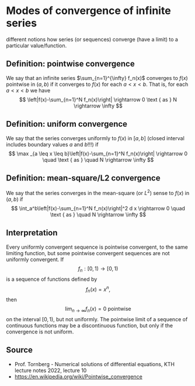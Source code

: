 # Modes of convergence of infinite series
different notions how series (or sequences) converge (have a limit) to a particular value/function.

## Definition: pointwise convergence
We say that an infinite series $\sum_{n=1}^{\infty} f_n(x)$ converges to $f(x)$ pointwise in $(a, b)$ if it converges to $f(x)$ for each $a<x<b$. That is, for each $a<x<b$ we have
$$
\left|f(x)-\sum_{n=1}^N f_n(x)\right| \rightarrow 0 \text { as } N \rightarrow \infty
$$

## Definition: uniform convergence
We say that the series converges uniformly to $f(x)$ in $[a, b]$ (closed interval includes boundary values $a$ and $b$!!!) if
$$
\max _{a \leq x \leq b}\left|f(x)-\sum_{n=1}^N f_n(x)\right| \rightarrow 0 \quad \text { as } \quad N \rightarrow \infty
$$

## Definition: mean-square/L2 convergence
We say that the series converges in the mean-square (or $\left.L^2\right)$ sense to $f(x)$ in $(a, b)$ if
$$
\int_a^b\left|f(x)-\sum_{n=1}^N f_n(x)\right|^2 d x \rightarrow 0 \quad \text { as } \quad N \rightarrow \infty
$$

## Interpretation
Every uniformly convergent sequence is pointwise convergent, to the same limiting function, but some pointwise convergent sequences are not uniformly convergent. If $$f_n:[0,1) \rightarrow[0,1)$$ is a sequence of functions defined by $$f_n(x)=x^n,$$then $$\lim _{n \rightarrow \infty} f_n(x)=0 \text{ pointwise}$$ on the interval $[0,1)$, but not uniformly.
The pointwise limit of a sequence of continuous functions may be a discontinuous function, but only if the convergence is not uniform.


## Source
- Prof. Tornberg - Numerical solutions of differential equations, KTH lecture notes 2022, lecture 10
- https://en.wikipedia.org/wiki/Pointwise_convergence
